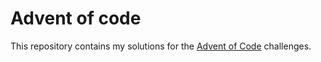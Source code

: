 # Advent of code

This repository contains my solutions for the [Advent of Code](https://adventofcode.com/) challenges.